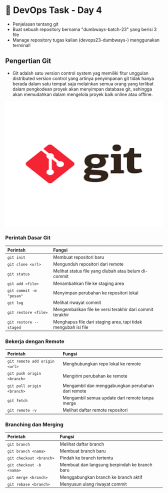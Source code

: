 # 📘 DevOps Task - Day 4

- Penjelasan tentang git
- Buat sebuah repository bernama "dumbways-batch-23" yang berisi 3 file
- Manage repository tugas kalian (devops23-dumbways-<nama>) menggunakan terminal!

## Pengertian Git

- Git adalah satu version control system yag memiliki fitur unggulan distributed version control yang artinya penyimpanan git tidak hanya berada dalam satu tempat saja melainkan semua orang yang terlibat dalam pengkodean proyek akan menyimpan database git, sehingga akan memudahkan dalam mengelola proyek baik online atau offline.

<img src="image.png" width="700" height="400" />

### Perintah Dasar Git

| Perintah                | Fungsi                                                         |
| :---------------------- | :------------------------------------------------------------- |
| `git init`              | Membuat repositori baru                                        |
| `git clone <url>`       | Mengunduh repositori dari remote                               |
| `git status`            | Melihat status file yang diubah atau belum di-commit           |
| `git add <file>`        | Menambahkan file ke staging area                               |
| `git commit -m "pesan"` | Menyimpan perubahan ke repositori lokal                        |
| `git log`               | Melihat riwayat commit                                         |
| `git restore <file>`    | Mengembalikan file ke versi terakhir dari commit terakhir      |
| `git restore --staged`  | Menghapus file dari staging area, tapi tidak mengubah isi file |

### Bekerja dengan Remote

| Perintah                      | Fungsi                                            |
| :---------------------------- | :------------------------------------------------ |
| `git remote add origin <url>` | Menghubungkan repo lokal ke remote                |
| `git push origin <branch>`    | Mengirim perubahan ke remote                      |
| `git pull origin <branch>`    | Mengambil dan menggabungkan perubahan dari remote |
| `git fetch`                   | Mengambil semua update dari remote tanpa merge    |
| `git remote -v`               | Melihat daftar remote repositori                  |

### Branching dan Merging

| Perintah                 | Fungsi                                        |
| :----------------------- | :-------------------------------------------- |
| `git branch`             | Melihat daftar branch                         |
| `git branch <nama>`      | Membuat branch baru                           |
| `git checkout <branch>`  | Pindah ke branch tertentu                     |
| `git checkout -b <nama>` | Membuat dan langsung berpindah ke branch baru |
| `git merge <branch>`     | Menggabungkan branch ke branch aktif          |
| `git rebase <branch>`    | Menyusun ulang riwayat commit                 |
